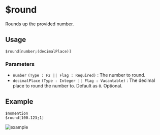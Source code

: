 # $round
Rounds up the provided number.

## Usage
```
$round[number;(decimalPlace)]
```

### Parameters
- `number` `(Type : F2 || Flag : Required)` : The number to round.
- `decimalPlace` `(Type : Integer || Flag : Vacantable)` : The decimal place to round the number to. Default as `0`. Optional.

## Example
```
$nomention
$round[100.123;1]
```

![example](https://user-images.githubusercontent.com/69215413/125875437-417ae90b-c685-4aad-94b7-1767e153b7f3.png)
